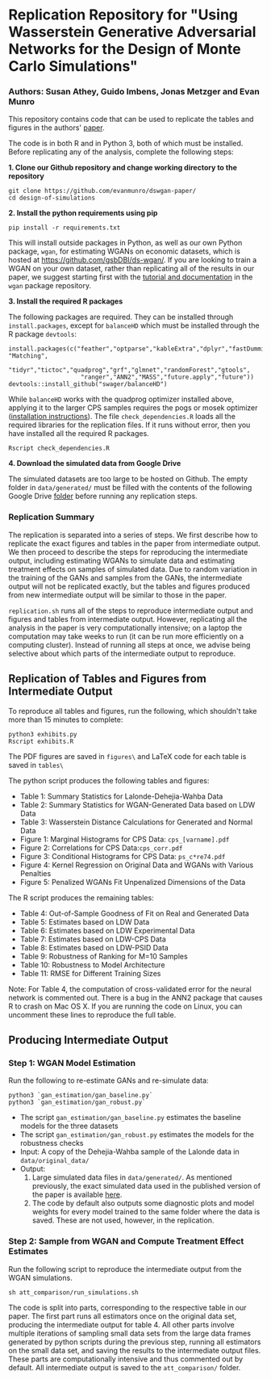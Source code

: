 # Replication Repository for "Using Wasserstein Generative Adversarial Networks for the Design of Monte Carlo Simulations"
### Authors: Susan Athey, Guido Imbens, Jonas Metzger and Evan Munro

This repository contains code that can be used to replicate the tables and figures in the authors' [paper](https://arxiv.org/pdf/1909.02210.pdf).

The code is in both R and in Python 3, both of which must be installed. Before replicating any of the analysis, complete the following steps:

**1. Clone our Github repository and change working directory to the repository**
```
git clone https://github.com/evanmunro/dswgan-paper/
cd design-of-simulations
```

**2. Install the python requirements using pip**
```
pip install -r requirements.txt
```
This will install outside packages in Python, as well as our own Python package, `wgan`, for estimating WGANs on economic datasets, which is hosted at https://github.com/gsbDBI/ds-wgan/. If you are looking to train a WGAN on your own dataset, rather than replicating all of the results in our paper, we suggest starting first with the [tutorial and documentation](https://github.com/gsbDBI/ds-wgan/) in the `wgan` package repository.  

**3. Install the required R packages**

The following packages are required. They can be installed through `install.packages`, except for
`balanceHD` which must be installed through the R package `devtools`:

```
install.packages(c("feather","optparse","kableExtra","dplyr","fastDummies", "Matching",
                    "tidyr","tictoc","quadprog","grf","glmnet","randomForest","gtools",
                    "ranger","ANN2","MASS","future.apply","future"))
devtools::install_github("swager/balanceHD")
```
While `balanceHD` works with the quadprog optimizer installed above, applying it to the larger CPS samples requires the pogs or mosek optimizer ([installation instructions](https://github.com/swager/balanceHD)).
The file `check_dependencies.R` loads all the required libraries for the replication files. If it runs without error, then you have installed all the required R packages.

```
Rscript check_dependencies.R
```

**4. Download the simulated data from Google Drive**

The simulated datasets are too large to be hosted on Github. The empty folder in `data/generated/`
must be filled with the contents of the following Google Drive [folder](https://drive.google.com/drive/folders/1y3xPsnlMlNZPYltMDUeJssSjUOOmHiW3?usp=sharing) before running any replication steps.

### Replication Summary

The replication is separated into a series of steps. We first describe how to replicate the exact figures and tables in the paper from intermediate output. We then proceed to describe the steps for reproducing the intermediate output, including estimating WGANs to simulate data and estimating treatment effects on samples of simulated data. Due to random variation in the training of the GANs and samples from the GANs, the intermediate output will not be replicated exactly, but the tables and figures produced from new intermediate output will be similar to those in the paper.

`replication.sh` runs all of the steps to reproduce intermediate output and figures and tables from intermediate output. However, replicating all the analysis in the paper is very computationally intensive; on a laptop the computation may take weeks to run (it can be run more efficiently on a computing cluster). Instead of running all steps at once, we advise being selective about which parts of the intermediate output to reproduce.


## Replication of Tables and Figures from Intermediate Output

To reproduce all tables and figures, run the following, which shouldn't take more than
15 minutes to complete:  

```
python3 exhibits.py
Rscript exhibits.R
```

The PDF figures are saved in `figures\` and LaTeX code for each table is saved in `tables\`

The python script produces the following tables and figures:

- Table 1: Summary Statistics for Lalonde-Dehejia-Wahba Data
- Table 2: Summary Statistics for WGAN-Generated Data based on LDW Data
- Table 3: Wasserstein Distance Calculations for Generated and Normal Data
- Figure 1: Marginal Histograms for CPS Data: `cps_[varname].pdf`
- Figure 2: Correlations for CPS Data:`cps_corr.pdf`
- Figure 3: Conditional Histograms for CPS Data: `ps_c*re74.pdf`
- Figure 4: Kernel Regression on Original Data and WGANs with Various Penalties
- Figure 5: Penalized WGANs Fit Unpenalized Dimensions of the Data

The R script produces the remaining tables:
- Table 4: Out-of-Sample Goodness of Fit on Real and Generated Data
- Table 5: Estimates based on LDW Data
- Table 6: Estimates based on LDW Experimental Data
- Table 7: Estimates based on LDW-CPS Data
- Table 8: Estimates based on LDW-PSID Data
- Table 9: Robustness of Ranking for M=10 Samples
- Table 10: Robustness to Model Architecture
- Table 11: RMSE for Different Training Sizes

Note: For Table 4, the computation of cross-validated error for the neural network
is commented out. There is a bug in the ANN2 package that causes R to crash on Mac OS X.
If you are running the code on Linux, you can uncomment these lines to reproduce
the full table.

## Producing Intermediate Output

### Step 1: WGAN Model Estimation

Run the following to re-estimate GANs and re-simulate data:
```
python3 `gan_estimation/gan_baseline.py`
python3 `gan_estimation/gan_robust.py`
```

- The script `gan_estimation/gan_baseline.py` estimates the baseline models for the three datasets
- The script  `gan_estimation/gan_robust.py` estimates the models for the robustness checks
- Input: A copy of the Dehejia-Wahba sample of the Lalonde data in `data/original_data/`
- Output:
  1.  Large simulated data files in `data/generated/`. As mentioned previously, the exact simulated data used in the published version of the paper is available [here](https://drive.google.com/open?id=1HVtKoI0K5n30sUUd37zrV0_SS7qDGl4d).
  2. The code by default also outputs some diagnostic plots and model weights for every model trained
     to the same folder where the data is saved. These are not used, however, in the replication.

### Step 2: Sample from WGAN and Compute Treatment Effect Estimates

Run the following script to reproduce the intermediate output from the WGAN simulations.
```
sh att_comparison/run_simulations.sh
```

The code is split into parts, corresponding to the respective table in our paper. The first part runs all estimators once on the original data set, producing the intermediate output for table 4. All other parts involve multiple iterations of sampling small data sets from the large data frames generated by python scripts during the previous step, running all estimators on the small data set, and saving the results to the intermediate output files. These parts are computationally intensive and thus commented out by default. All intermediate output is saved to the `att_comparison/` folder.
